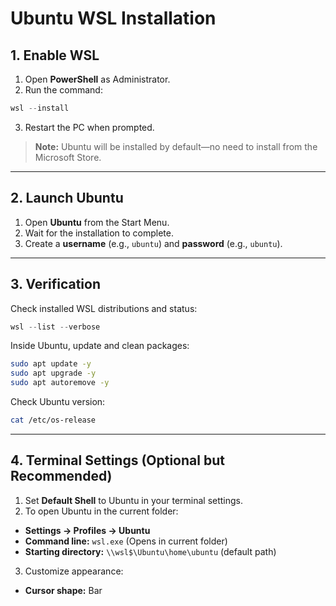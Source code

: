 # Ubuntu WSL Installation

## 1. Enable WSL

1. Open **PowerShell** as Administrator.
2. Run the command:

```powershell
wsl --install
```

3. Restart the PC when prompted.

> **Note:** Ubuntu will be installed by default—no need to install from the Microsoft Store.

---

## 2. Launch Ubuntu

1. Open **Ubuntu** from the Start Menu.
2. Wait for the installation to complete.
3. Create a **username** (e.g., `ubuntu`) and **password** (e.g., `ubuntu`).

---

## 3. Verification

Check installed WSL distributions and status:

```powershell
wsl --list --verbose
```

Inside Ubuntu, update and clean packages:

```bash
sudo apt update -y
sudo apt upgrade -y
sudo apt autoremove -y
```

Check Ubuntu version:

```bash
cat /etc/os-release
```

---

## 4. Terminal Settings (Optional but Recommended)

1. Set **Default Shell** to Ubuntu in your terminal settings.
2. To open Ubuntu in the current folder:

* **Settings → Profiles → Ubuntu**
* **Command line:** `wsl.exe` (Opens in current folder)
* **Starting directory:** `\\wsl$\Ubuntu\home\ubuntu` (default path)

3. Customize appearance:

* **Cursor shape:** Bar
